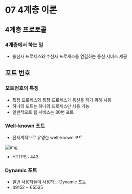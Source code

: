 # 07 4계층 이론



## 4계층 프로토콜

### 4계층에서 하는 일

- 송신자 프로세스와 수신자 프로세스를 연결하는 통신 서비스 제공



## 포트 번호

### 포트번호의 특징

- 특정 프로세스와 특정 프로세스가 통신을 하기 위해 사용
- 하나의 포트는 하나의 프로세스만 사용 가능
- 일반적으로 웹 서비스는 80번 포트



### Well-known 포트

- 전세계적으로 유명한 well-known 포트

![img](https://lh6.googleusercontent.com/-nfp0UBwoInE/TnFrY6ThqII/AAAAAAAAAkk/QIMXONZOR7Y/udp-4.jpg)

- HTTPS : 443



### Dynamic 포트

- 일반 사용자들이 사용하는 Dynamic 포트
- 49152 ~ 65535